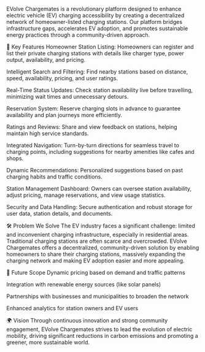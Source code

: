 EVolve Chargemates is a revolutionary platform designed to enhance electric vehicle (EV) charging accessibility by creating a decentralized network of homeowner-listed charging stations. Our platform bridges infrastructure gaps, accelerates EV adoption, and promotes sustainable energy practices through a community-driven approach.

🚀 Key Features
Homeowner Station Listing: Homeowners can register and list their private charging stations with details like charger type, power output, availability, and pricing.

Intelligent Search and Filtering: Find nearby stations based on distance, speed, availability, pricing, and user ratings.

Real-Time Status Updates: Check station availability live before travelling, minimizing wait times and unnecessary detours.

Reservation System: Reserve charging slots in advance to guarantee availability and plan journeys more efficiently.

Ratings and Reviews: Share and view feedback on stations, helping maintain high service standards.

Integrated Navigation: Turn-by-turn directions for seamless travel to charging points, including suggestions for nearby amenities like cafes and shops.

Dynamic Recommendations: Personalized suggestions based on past charging habits and traffic conditions.

Station Management Dashboard: Owners can oversee station availability, adjust pricing, manage reservations, and view usage statistics.

Security and Data Handling: Secure authentication and robust storage for user data, station details, and documents.

🛠 Problem We Solve
The EV industry faces a significant challenge: limited and inconvenient charging infrastructure, especially in residential areas. Traditional charging stations are often scarce and overcrowded.
EVolve Chargemates offers a decentralized, community-driven solution by enabling homeowners to share their charging stations, massively expanding the charging network and making EV adoption easier and more appealing.

🌟 Future Scope
Dynamic pricing based on demand and traffic patterns

Integration with renewable energy sources (like solar panels)

Partnerships with businesses and municipalities to broaden the network

Enhanced analytics for station owners and EV users

🌍 Vision
Through continuous innovation and strong community engagement, EVolve Chargemates strives to lead the evolution of electric mobility, driving significant reductions in carbon emissions and promoting a greener, more sustainable world.


